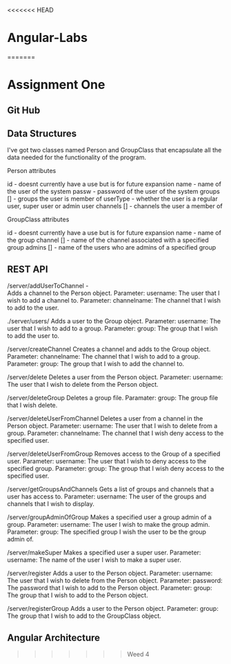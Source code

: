 <<<<<<< HEAD
# Angular-Labs
=======
# Assignment One

## Git Hub



## Data Structures

I've got two classes named Person and GroupClass that encapsulate all the data needed for
the functionality of the program.

Person attributes

id - doesnt currently have a use but is for future expansion
name - name of the user of the system
passw - password of the user of the system
groups [] - groups the user is member of
userType - whether the user is a regular user, super user or admin user
channels [] - channels the user a member of 

GroupClass attributes 

id - doesnt currently have a use but is for future expansion
name - name of the group
channel [] - name of the channel associated with a specified group
admins [] - name of the users who are admins of a specified group

    
## REST API

/server/addUserToChannel -   
Adds a channel to the Person object.
    Parameter: username: The user that I wish to add a channel to.
    Parameter: channelname: The channel that I wish to add to the user.


./server/users/
Adds a user to the Group object.
    Parameter: username: The user that I wish to add to a group.
    Parameter: group: The group that I wish to add the user to.
  
  
/server/createChannel
Creates a channel and adds to the Group object.
    Parameter: channelname: The channel that I wish to add to a group.
    Parameter: group: The group that I wish to add the channel to.
  
  
/server/delete
Deletes a user from the Person object.
    Parameter: username: The user that I wish to delete from the Person object.
  
  
/server/deleteGroup
Deletes a group file.
    Paramater: group: The group file that I wish delete.
  
  
/server/deleteUserFromChannel
Deletes a user from a channel in the Person object.
  Parameter: username: The user that I wish to delete from a group.
  Parameter: channelname: The channel that I wish deny access to the specified user.


/server/deleteUserFromGroup
Removes access to the Group of a specified user.
    Parameter: username: The user that I wish to deny access to the specified group.
    Parameter: group: The group that I wish deny access to the specified user.
  
  
/server/getGroupsAndChannels
Gets a list of groups and channels that a user has access to.
    Parameter: username: The user of the groups and channels that I wish to display.
  
  
/server/groupAdminOfGroup
Makes a specified user a group admin of a group.
    Parameter: username: The user I wish to make the group admin.
    Parameter: group: The specified group I wish the user to be the group admin of.

  
/server/makeSuper
Makes a specified user a super user.
  Parameter: username: The name of the user I wish to make a super user.


/server/register
Adds a user to the Person object.
    Parameter: username: The user that I wish to delete from the Person object.
    Parameter: password: The password that I wish to add to the Person object.
    Parameter: group: The group that I wish to add to the Person object.
  
  
/server/registerGroup
Adds a user to the Person object.
    Parameter: group: The group that I wish to add to the GroupClass object.





## Angular Architecture






>>>>>>> Weed 4
